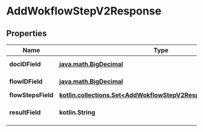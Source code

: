 
# AddWokflowStepV2Response

## Properties
Name | Type | Description | Notes
------------ | ------------- | ------------- | -------------
**docIDField** | [**java.math.BigDecimal**](java.math.BigDecimal.md) | Document ID field. | 
**flowIDField** | [**java.math.BigDecimal**](java.math.BigDecimal.md) | Document flow ID field | 
**flowStepsField** | [**kotlin.collections.Set&lt;AddWokflowStepV2ResponseFlowStepsField&gt;**](AddWokflowStepV2ResponseFlowStepsField.md) |  | 
**resultField** | **kotlin.String** | Displays the result of the call. | 



